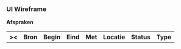 ### UI Wireframe
<b>Afspraken</b>
<table class="grid">
<tbody>
<tr><th>&gt;&lt;</th>
<th>Bron</th>
<th>Begin</th>
<th>Eind</th>
<th>Met</th>
<th>Locatie</th>
<th>Status</th>
<th>Type</th>
</tr>
</tbody>
</table>